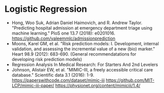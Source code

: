 # Logistic Regression
-  Hong, Woo Suk, Adrian Daniel Haimovich, and R. Andrew Taylor. "Predicting hospital admission at emergency department triage using machine learning." PloS one 13.7 (2018): e0201016.
  https://github.com/yaleemmlc/admissionprediction
- Moons, Karel GM, et al. "Risk prediction models: I. Development, internal validation, and assessing the incremental value of a new (bio) marker." Heart 98.9 (2012): 683-690. (General recommendatations for developing risk prediction models)
- Regression Analysis In Medical Research: For Starters And 2nd Levelers
- Johnson, Alistair EW, et al. "MIMIC-III, a freely accessible critical care database." Scientific data 3.1 (2016): 1-9. https://paperswithcode.com/dataset/mimic-iii https://github.com/MIT-LCP/mimic-iii-paper/ https://physionet.org/content/mimiciii/1.4/
